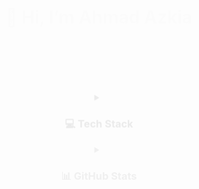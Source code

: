 <div align="center">
  
  <h1 style="animation: fadeIn 1s ease-in-out;">👋 Hi, I’m Ahmad Azkia</h1>
  <p style="animation: fadeIn 1.5s ease-in-out;">A passionate developer from Indonesia. Welcome to my GitHub profile!</p>

</div>

<div align="center" style="animation: fadeIn 2s ease-in-out;">
  
  <a href="https://instagram.com/ahmad_azkia">
    <img src="https://img.shields.io/badge/Instagram-%23E4405F.svg?style=for-the-badge&logo=Instagram&logoColor=white" alt="Instagram"/>
  </a>
  <a href="mailto:ahmadazkia5@gmail.com">
    <img src="https://img.shields.io/badge/Email-D14836?style=for-the-badge&logo=gmail&logoColor=white" alt="Email"/>
  </a>
  
</div>

<br/>

<details align="center" style="animation: slideIn 1s ease-out;">
  <summary><h3>💻 Tech Stack</h3></summary>
  <p align="center">
    <img src="https://img.shields.io/badge/javascript-%23323330.svg?style=for-the-badge&logo=javascript&logoColor=%23F7DF1E" alt="JavaScript"/>
    <img src="https://img.shields.io/badge/typescript-%23007ACC.svg?style=for-the-badge&logo=typescript&logoColor=white" alt="TypeScript"/>
    <img src="https://img.shields.io/badge/php-%23777BB4.svg?style=for-the-badge&logo=php&logoColor=white" alt="PHP"/>
    <img src="https://img.shields.io/badge/kotlin-%237F52FF.svg?style=for-the-badge&logo=kotlin&logoColor=white" alt="Kotlin"/>
    <img src="https://img.shields.io/badge/Next-black?style=for-the-badge&logo=next.js&logoColor=white" alt="Next JS"/>
    <img src="https://img.shields.io/badge/node.js-6DA55F?style=for-the-badge&logo=node.js&logoColor=white" alt="NodeJS"/>
    <img src="https://img.shields.io/badge/laravel-%23FF2D20.svg?style=for-the-badge&logo=laravel&logoColor=white" alt="Laravel"/>
    <img src="https://img.shields.io/badge/Canva-%2300C4CC.svg?style=for-the-badge&logo=Canva&logoColor=white" alt="Canva"/>
  </p>
</details>

<details align="center" style="animation: slideIn 1.5s ease-out;">
  <summary><h3>📊 GitHub Stats</h3></summary>
  <p align="center">
    <img src="https://github-readme-stats.vercel.app/api?username=AhmadAzkia&theme=tokyonight&hide_border=false&include_all_commits=false&count_private=false" alt="AhmadAzkia's GitHub Stats"/>
    <br/>
    <img src="https://nirzak-streak-stats.vercel.app/?user=AhmadAzkia&theme=tokyonight&hide_border=false" alt="AhmadAzkia's Streak Stats"/>
    <img src="https://github-readme-stats.vercel.app/api/top-langs/?username=AhmadAzkia&theme=tokyonight&hide_border=false&include_all_commits=false&count_private=false&layout=compact" alt="AhmadAzkia's Top Languages"/>
  </p>
</details>

<br/>

<div align="center" style="animation: fadeIn 2.5s ease-in-out;">

  [![](https://visitcount.itsvg.in/api?id=AhmadAzkia&icon=0&color=0)](https://visitcount.itsvg.in)

</div>

<style>
  @keyframes fadeIn {
    from { opacity: 0; }
    to { opacity: 1; }
  }

  @keyframes slideIn {
    from { transform: translateY(20px); opacity: 0; }
    to { transform: translateY(0); opacity: 1; }
  }
</style>

